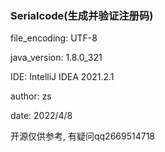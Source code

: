 ### Serialcode(生成并验证注册码)

file_encoding: UTF-8

java_version: 1.8.0_321

IDE: IntelliJ IDEA 2021.2.1

author: zs

date: 2022/4/8

开源仅供参考, 有疑问qq2669514718

